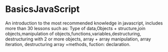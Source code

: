 # BasicsJavaScript
An introduction to the most recommended knowledge in javascript, includes more than 30 lessons such as: Type of data,Objects + structure,join objects,manipulation of objects,functions,variables,destructuring, destructuring with 2 or more objects, array + array manipulation, array iteration, destructuring array +methods, fuction: declaration.
